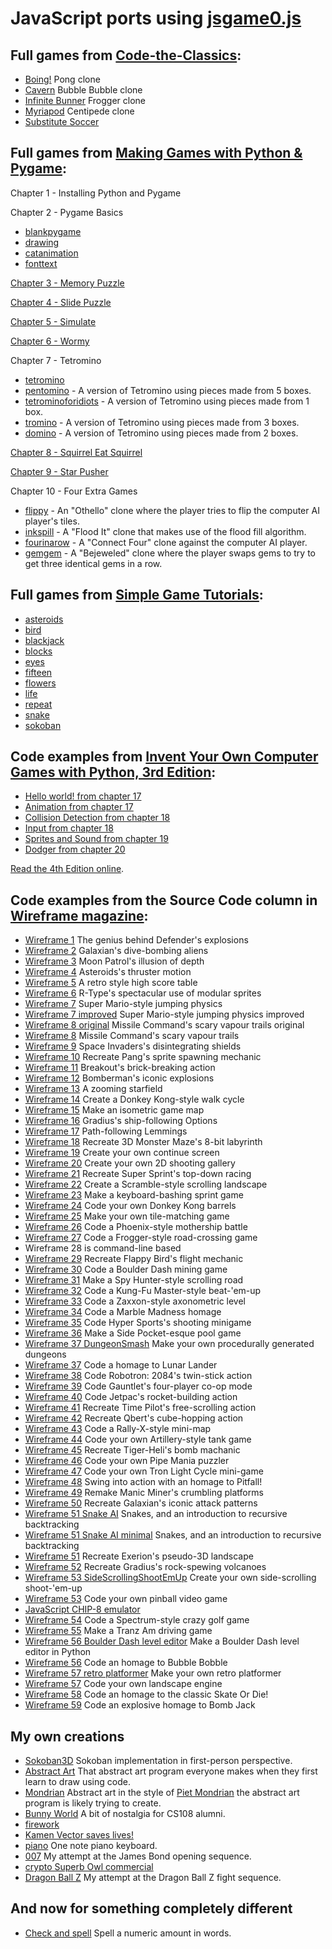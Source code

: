 # JavaScript ports using [jsgame0.js](https://github.com/thisarray/jsgame0)

## Full games from [Code-the-Classics](https://github.com/thisarray/Code-the-Classics):

- [Boing!](Code-the-Classics/boing-master/boing.html) Pong clone
- [Cavern](Code-the-Classics/cavern-master/cavern.html) Bubble Bubble clone
- [Infinite Bunner](Code-the-Classics/bunner-master/bunner.html) Frogger clone
- [Myriapod](Code-the-Classics/myriapod-master/myriapod.html) Centipede clone
- [Substitute Soccer](Code-the-Classics/soccer-master/soccer.html)

## Full games from [Making Games with Python &amp; Pygame](https://github.com/thisarray/making-games-with-python-and-pygame):

Chapter 1 - Installing Python and Pygame

Chapter 2 - Pygame Basics
- [blankpygame](making-games-with-python-and-pygame/blankpygame/blankpygame.html)
- [drawing](making-games-with-python-and-pygame/blankpygame/drawing.html)
- [catanimation](making-games-with-python-and-pygame/catanimation/catanimation.html)
- [fonttext](making-games-with-python-and-pygame/blankpygame/fonttext.html)

[Chapter 3 - Memory Puzzle](making-games-with-python-and-pygame/memorypuzzle/memorypuzzle.html)

[Chapter 4 - Slide Puzzle](making-games-with-python-and-pygame/slidepuzzle/slidepuzzle.html)

[Chapter 5 - Simulate](making-games-with-python-and-pygame/simulate/simulate.html)

[Chapter 6 - Wormy](making-games-with-python-and-pygame/wormy/wormy.html)

Chapter 7 - Tetromino
- [tetromino](making-games-with-python-and-pygame/tetromino/tetromino.html)
- [pentomino](making-games-with-python-and-pygame/tetromino/pentomino.html) - A version of Tetromino using pieces made from 5 boxes.
- [tetrominoforidiots](making-games-with-python-and-pygame/tetromino/tetrominoforidiots.html) - A version of Tetromino using pieces made from 1 box.
- [tromino](making-games-with-python-and-pygame/tetromino/tromino.html) - A version of Tetromino using pieces made from 3 boxes.
- [domino](making-games-with-python-and-pygame/tetromino/domino.html) - A version of Tetromino using pieces made from 2 boxes.

[Chapter 8 - Squirrel Eat Squirrel](making-games-with-python-and-pygame/squirrel/squirrel.html)

[Chapter 9 - Star Pusher](making-games-with-python-and-pygame/starpusher/starpusher.html)

Chapter 10 - Four Extra Games
- [flippy](making-games-with-python-and-pygame/flippy/flippy.html) - An "Othello" clone where the player tries to flip the computer AI player's tiles.
- [inkspill](making-games-with-python-and-pygame/inkspill/inkspill.html) - A "Flood It" clone that makes use of the flood fill algorithm.
- [fourinarow](making-games-with-python-and-pygame/fourinarow/fourinarow.html) - A "Connect Four" clone against the computer AI player.
- [gemgem](making-games-with-python-and-pygame/gemgem/gemgem.html) - A "Bejeweled" clone where the player swaps gems to try to get three identical gems in a row.

## Full games from [Simple Game Tutorials](https://github.com/thisarray/simplegametutorials.github.io):

- [asteroids](simplegametutorials.github.io/asteroids/asteroids.html)
- [bird](simplegametutorials.github.io/bird/bird.html)
- [blackjack](simplegametutorials.github.io/blackjack/blackjack.html)
- [blocks](simplegametutorials.github.io/blocks/blocks.html)
- [eyes](simplegametutorials.github.io/eyes/eyes.html)
- [fifteen](simplegametutorials.github.io/fifteen/fifteen.html)
- [flowers](simplegametutorials.github.io/flowers/flowers.html)
- [life](simplegametutorials.github.io/life/life.html)
- [repeat](simplegametutorials.github.io/repeat/repeat.html)
- [snake](simplegametutorials.github.io/snake/snake.html)
- [sokoban](simplegametutorials.github.io/sokoban/sokoban.html)

## Code examples from [Invent Your Own Computer Games with Python, 3rd Edition](https://github.com/thisarray/inventwithpython3rded):

- [Hello world! from chapter 17](inventwithpython3rded/pygameHelloWorld.html)
- [Animation from chapter 17](inventwithpython3rded/animation.html)
- [Collision Detection from chapter 18](inventwithpython3rded/collisionDetection.html)
- [Input from chapter 18](inventwithpython3rded/pygameInput.html)
- [Sprites and Sound from chapter 19](inventwithpython3rded/spritesAndSounds.html)
- [Dodger from chapter 20](inventwithpython3rded/dodger.html)

[Read the 4th Edition online](https://inventwithpython.com/invent4thed/).

## Code examples from the Source Code column in [Wireframe magazine](https://wfmag.cc):

- [Wireframe 1](Wireframe-1/explosion.html) The genius behind Defender's explosions
- [Wireframe 2](Wireframe-2/galaxian.html) Galaxian's dive-bombing aliens
- [Wireframe 3](Wireframe-3/parallax-scrolling.html) Moon Patrol's illusion of depth
- [Wireframe 4](Wireframe-4/thruster-motion.html) Asteroids's thruster motion
- [Wireframe 5](Wireframe-5/highscore.html) A retro style high score table
- [Wireframe 6](Wireframe-6/source-code/tail.html) R-Type's spectacular use of modular sprites
- [Wireframe 7](Wireframe-7/jump_physics.html) Super Mario-style jumping physics
- [Wireframe 7 improved](Wireframe-7/jump_physics_improved.html) Super Mario-style jumping physics improved
- [Wireframe 8 original](Wireframe-8/missiles-wobble.html) Missile Command's scary vapour trails original
- [Wireframe 8](Wireframe-8/missiles.html) Missile Command's scary vapour trails
- [Wireframe 9](Wireframe-9/invaders.html) Space Invaders's disintegrating shields
- [Wireframe 10](Wireframe-10/spawn.html) Recreate Pang's sprite spawning mechanic
- [Wireframe 11](Wireframe-11/breakout.html) Breakout's brick-breaking action
- [Wireframe 12](Wireframe-12/source-code-bomberman/bombs.html) Bomberman's iconic explosions
- [Wireframe 13](Wireframe-13/stars.html) A zooming starfield
- [Wireframe 14](Wireframe-14/walkcycle.html) Create a Donkey Kong-style walk cycle
- [Wireframe 15](Wireframe-15/isometric-map.html) Make an isometric game map
- [Wireframe 16](Wireframe16/source-code/sprite-following.html) Gradius's ship-following Options
- [Wireframe 17](Wireframe17/lemmings.html) Path-following Lemmings
- [Wireframe 18](Wireframe18/source-code/monstermaze.html) Recreate 3D Monster Maze's 8-bit labyrinth
- [Wireframe 19](Wireframe19/continue.html) Create your own continue screen
- [Wireframe 20](Wireframe20/source-code/shooting.html) Create your own 2D shooting gallery
- [Wireframe 21](Wireframe-21/supersprint.html) Recreate Super Sprint's top-down racing
- [Wireframe 22](Wireframe-22/scramble.html) Create a Scramble-style scrolling landscape
- [Wireframe 23](Wireframe-23/sprint.html) Make a keyboard-bashing sprint game
- [Wireframe 24](Wireframe-24/donkeykong.html) Code your own Donkey Kong barrels
- [Wireframe 25](Wireframe-25/match3.html) Make your own tile-matching game
- [Wireframe 26](Wireframe-26/mothership.html) Code a Phoenix-style mothership battle
- [Wireframe 27](Wireframe-27/source-code-frogger/frogger.html) Code a Frogger-style road-crossing game
- Wireframe 28 is command-line based
- [Wireframe 29](Wireframe-29/flight.html) Recreate Flappy Bird's flight mechanic
- [Wireframe 30](Wireframe-30/boulder.html) Code a Boulder Dash mining game
- [Wireframe 31](Wireframe-31/scroll-road.html) Make a Spy Hunter-style scrolling road
- [Wireframe 32](Wireframe-32/source-code/kungfu.html) Code a Kung-Fu Master-style beat-'em-up
- [Wireframe 33](Wireframe-33/source-code/zaxxon.html) Code a Zaxxon-style axonometric level
- [Wireframe 34](Wireframe-34/source-code-marble-madness/marble.html) Code a Marble Madness homage
- [Wireframe 35](Wireframe-35/source-code-skeet-shooting/skeetshoot.html) Code Hyper Sports's shooting minigame
- [Wireframe 36](Wireframe-36/source-code-pool/pool_game.html) Make a Side Pocket-esque pool game
- [Wireframe 37 DungeonSmash](Wireframe-37/proc-gen-dungeons/DungeonSmash/game.html) Make your own procedurally generated dungeons
- [Wireframe 37](Wireframe-37/source-code-lunar-lander/lunarlander.html) Code a homage to Lunar Lander
- [Wireframe 38](Wireframe-38/source-code/twin_stick.html) Code Robotron: 2084's twin-stick action
- [Wireframe 39](Wireframe-39/source-code-gauntlet/gauntlet.html) Code Gauntlet's four-player co-op mode
- [Wireframe 40](Wireframe-40/jetpac.html) Code Jetpac's rocket-building action
- [Wireframe 41](Wireframe-41/timepilot.html) Recreate Time Pilot's free-scrolling action
- [Wireframe 42](Wireframe-42/source-code-qbert/qbert.html) Recreate Qbert's cube-hopping action
- [Wireframe 43](Wireframe-43/source-code-rally-x/rallyx.html) Code a Rally-X-style mini-map
- [Wireframe 44](Wireframe-44/source-code-artillery/artillery.html) Code your own Artillery-style tank game
- [Wireframe 45](Wireframe-45/source-code/tigerheli.html) Recreate Tiger-Heli's bomb machanic
- [Wireframe 46](Wireframe-46/PipeMania/PipeMania.html) Code your own Pipe Mania puzzler
- [Wireframe 47](Wireframe-47/tron-light-cycles/tron.html) Code your own Tron Light Cycle mini-game
- [Wireframe 48](Wireframe-48/source-code-pitfall/pitfall.html) Swing into action with an homage to Pitfall!
- [Wireframe 49](Wireframe-49/manic-miner-source-code/manicminer.html) Remake Manic Miner's crumbling platforms
- [Wireframe 50](Wireframe-50/source-code-galaxian/galaxian.html) Recreate Galaxian's iconic attack patterns
- [Wireframe 51 Snake AI](Wireframe-51/snake-maze-code/snake_ai.html) Snakes, and an introduction to recursive backtracking
- [Wireframe 51 Snake AI minimal](Wireframe-51/snake-maze-code/snake_ai_minimal.html) Snakes, and an introduction to recursive backtracking
- [Wireframe 51](Wireframe-51/exerion-source-code/exerion.html) Recreate Exerion's pseudo-3D landscape
- [Wireframe 52](Wireframe-52/source-code-gradius/gradius.html) Recreate Gradius's rock-spewing volcanoes
- [Wireframe 53 SideScrollingShootEmUp](Wireframe-53/SideScrollingShootEmUp/) Create your own side-scrolling shoot-'em-up
- [Wireframe 53](Wireframe-53/source-code-pinball/pinball.html) Code your own pinball video game
- [JavaScript CHIP-8 emulator](Wireframe-54/emulator-guide/pychip8/)
- [Wireframe 54](Wireframe-54/source-code-crazy-golf/crazygolf.html) Code a Spectrum-style crazy golf game
- [Wireframe 55](Wireframe-55/source-code-tranz-am/transam.html) Make a Tranz Am driving game
- [Wireframe 56 Boulder Dash level editor](Wireframe56/boulderdash-construction-kit/boulderedit.html) Make a Boulder Dash level editor in Python
- [Wireframe 56](Wireframe56/bubble-bobble-source-code/bubblebobble.html) Code an homage to Bubble Bobble
- [Wireframe 57 retro platformer](Wireframe-57/platform-game-project/) Make your own retro platformer
- [Wireframe 57](Wireframe-57/lords-midnight-source-code/lords.html) Code your own landscape engine
- [Wireframe 58](Wireframe-58/source-code-skateboarding/skateordie.html) Code an homage to the classic Skate Or Die!
- [Wireframe 59](Wireframe-59/bombjack-source-code/bombjack.html) Code an explosive homage to Bomb Jack

## My own creations

- [Sokoban3D](Sokoban3D/) Sokoban implementation in first-person perspective.
- [Abstract Art](Abstract_Art/) That abstract art program everyone makes when they first learn to draw using code.
- [Mondrian](Abstract_Art/mondrian.html) Abstract art in the style of [Piet Mondrian](https://en.wikipedia.org/wiki/Piet_Mondrian)
the abstract art program is likely trying to create.
- [Bunny World](Bunny_World/) A bit of nostalgia for CS108 alumni.
- [firework](Katy_Perry_baby/)
- [Kamen Vector saves lives!](kamen_vector/)
- [piano](Billy_Joel/piano.html) One note piano keyboard.
- [007](007/) My attempt at the James Bond opening sequence.
- [crypto Superb Owl commercial](crypto_superb_owl_commercial/)
- [Dragon Ball Z](Dragon_Ball_Z/) My attempt at the Dragon Ball Z fight sequence.

## And now for something completely different

- [Check and spell](check_and_spell/) Spell a numeric amount in words.
